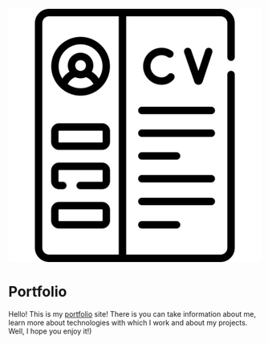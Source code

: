 ![portfolio logo](image/cv.png)
# Portfolio
Hello! This is my [portfolio](https://dzmitykozich.github.io/Resume/) site! There is you can take information about me, learn more about technologies with which I work and about my projects. Well, I hope you enjoy it!)
